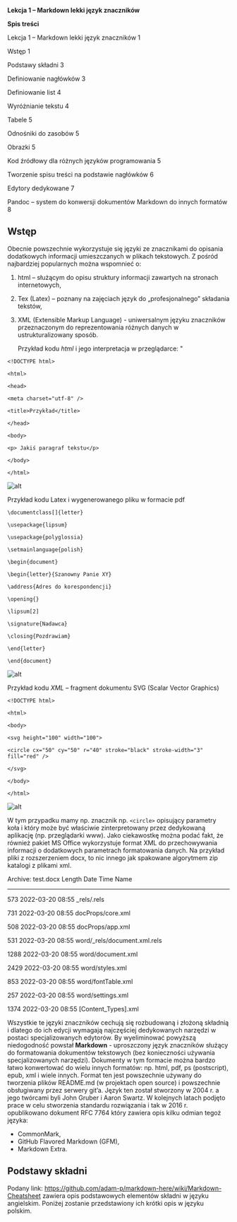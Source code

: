 **Lekcja 1 – Markdown lekki język znaczników** 

**Spis treści** 

Lekcja 1 – Markdown lekki język znaczników 1

Wstęp 1

Podstawy składni 3

Definiowanie nagłówków 3

Definiowanie list 4

Wyróżnianie tekstu 4

Tabele 5

Odnośniki do zasobów 5

Obrazki 5

Kod źródłowy dla różnych języków programowania 5

Tworzenie spisu treści na podstawie nagłówków 6

Edytory dedykowane 7

Pandoc – system do konwersji dokumentów Markdown do innych formatów 8


## Wstęp
Obecnie powszechnie wykorzystuje się języki ze znacznikami do opisania dodatkowych informacji umieszczanych w plikach tekstowych. Z pośród najbardziej popularnych można wspomnieć o:
1. html – służącym do opisu struktury informacji zawartych na stronach internetowych,
2. Tex (Latex) – poznany na zajęciach język do „profesjonalnego” składania tekstów,
3. XML (Extensible Markup Language) - uniwersalnym języku znaczników przeznaczonym do reprezentowania różnych danych w ustrukturalizowany sposób.
   
   Przykład kodu _html_ i jego interpretacja w przeglądarce:
"

`<!DOCTYPE html>`                                       

`<html>`

`<head>`

`<meta charset="utf-8" />`

`<title>Przykład</title>`

`</head>`

`<body>`

`<p> Jakiś paragraf tekstu</p>`

`</body>`

`</html>`

 ![alt](Aspose.Words.6c293c22-22c9-4077-926c-4deb54635b92.001.png)


Przykład kodu Latex i wygenerowanego pliku w formacie pdf

`\documentclass[]{letter}`

`\usepackage{lipsum}`

`\usepackage{polyglossia}`

`\setmainlanguage{polish}`

`\begin{document}`

`\begin{letter}{Szanowny Panie XY}`

`\address{Adres do korespondencji}`

`\opening{}`

`\lipsum[2]`

`\signature{Nadawca}`

`\closing{Pozdrawiam}`

`\end{letter}`

`\end{document}`


 ![alt](Aspose.Words.6c293c22-22c9-4077-926c-4deb54635b92.002.png)


 Przykład kodu *XML* – fragment dokumentu SVG (Scalar Vector Graphics)


`<!DOCTYPE html>`

`<html>`

`<body>`

`<svg height="100" width="100">`

`<circle cx="50" cy="50" r="40" stroke="black" stroke-width="3" fill="red" />`

`</svg>`

`</body>`

`</html>`



![alt](Aspose.Words.6c293c22-22c9-4077-926c-4deb54635b92.003.png)


W tym przypadku mamy np. znacznik np. `<circle>` opisujący parametry koła i który może być właściwie zinterpretowany przez dedykowaną aplikację (np. przeglądarki www).
Jako ciekawostkę można podać fakt, że również pakiet MS Office wykorzystuje format XML do przechowywania informacji o dodatkowych parametrach formatowania danych. Na przykład pliki z rozszerzeniem docx, to nic innego jak spakowane algorytmem zip katalogi z plikami xml.

Archive: test.docx
Length Date Time Name
--------- ---------- ----- ----
573 2022-03-20 08:55 _rels/.rels

731 2022-03-20 08:55 docProps/core.xml

508 2022-03-20 08:55 docProps/app.xml

531 2022-03-20 08:55 word/_rels/document.xml.rels

1288 2022-03-20 08:55 word/document.xml

2429 2022-03-20 08:55 word/styles.xml

853 2022-03-20 08:55 word/fontTable.xml

257 2022-03-20 08:55 word/settings.xml

1374 2022-03-20 08:55 [Content_Types].xml

Wszystkie te języki znaczników cechują się rozbudowaną i złożoną składnią i dlatego do ich edycji wymagają najczęściej dedykowanych narzędzi w postaci specjalizowanych edytorów. By wyeliminować powyższą niedogodność powstał **Markdown** - uproszczony język znaczników służący do formatowania dokumentów tekstowych (bez konieczności używania specjalizowanych narzędzi). Dokumenty w tym formacie można bardzo łatwo konwertować do wielu innych formatów: np. html, pdf, ps (postscript), epub, xml i wiele innych. Format ten jest powszechnie używany do tworzenia plików README.md (w projektach open source) i powszechnie obsługiwany przez serwery git’a. Język ten został stworzony w 2004 r. a jego twórcami byli John Gruber i Aaron Swartz. W kolejnych latach podjęto prace w celu stworzenia standardu rozwiązania i tak w 2016 r. opublikowano dokument RFC 7764 który zawiera opis kilku odmian tegoż języka:

* CommonMark,
* GitHub Flavored Markdown (GFM),
* Markdown Extra.

## Podstawy składni

Podany link: https://github.com/adam-p/markdown-here/wiki/Markdown-Cheatsheet zawiera opis podstawowych elementów składni w języku angielskim. Poniżej zostanie przedstawiony ich krótki opis w języku polskim.

